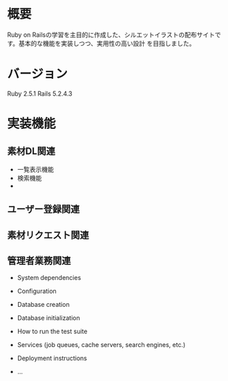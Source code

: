 # 概要

Ruby on Railsの学習を主目的に作成した、シルエットイラストの配布サイトです。基本的な機能を実装しつつ、実用性の高い設計
を目指しました。


# バージョン
Ruby 2.5.1
Rails 5.2.4.3


# 実装機能
## 素材DL関連
* 一覧表示機能
* 検索機能
*

## ユーザー登録関連

## 素材リクエスト関連

## 管理者業務関連

* System dependencies

* Configuration

* Database creation

* Database initialization

* How to run the test suite

* Services (job queues, cache servers, search engines, etc.)

* Deployment instructions

* ...
